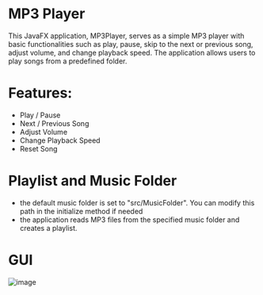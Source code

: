 # MP3 Player 
This JavaFX application, MP3Player, serves as a simple MP3 player with basic functionalities such as play, pause,
skip to the next or previous song, adjust volume, and change playback speed. 
The application allows users to play songs from a predefined folder.

# Features:
- Play / Pause
- Next / Previous Song
- Adjust Volume
- Change Playback Speed
- Reset Song

# Playlist and Music Folder
- the default music folder is set to "src/MusicFolder". You can modify this path in the initialize method if needed
- the application reads MP3 files from the specified music folder and creates a playlist.

# GUI
![image](https://github.com/xKaiLee/mp3-player/assets/70294169/63e68fbe-c907-4095-9b6d-d7950db13c5b)

